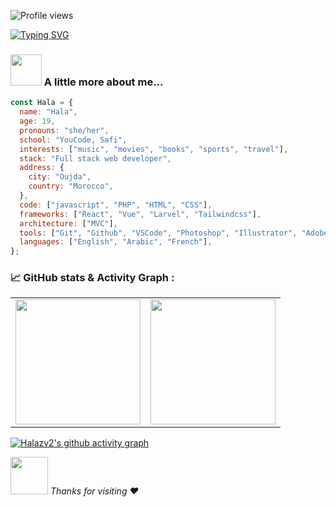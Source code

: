 ![Profile views](https://gpvc.arturio.dev/Halazv2)


[![Typing SVG](https://readme-typing-svg.herokuapp.com?lines=Hi+there+%F0%9F%91%8B+I+am+Hala+Ziani;Welcome+to+My+Profile!++)](https://git.io/typing-svg)
### <img src="https://media.giphy.com/media/VgCDAzcKvsR6OM0uWg/giphy.gif" width="50"> A little more about me...
```javascript
const Hala = {
  name: "Hala",
  age: 19,
  pronouns: "she/her",
  school: "YouCode, Safi",
  interests: ["music", "movies", "books", "sports", "travel"],
  stack: "Full stack web developer",
  address: {
    city: "Oujda",
    country: "Morocco",
  },
  code: ["javascript", "PHP", "HTML", "CSS"],
  frameworks: ["React", "Vue", "Larvel", "Tailwindcss"],
  architecture: ["MVC"],
  tools: ["Git", "Github", "VSCode", "Photoshop", "Illustrator", "AdobeXD" , "Figma"],
  languages: ["English", "Arabic", "French"],
};
```
### 📈 GitHub stats & Activity Graph :
<table cellpadding="0">
  <tr style="padding: 10">
    <!-- GitHub Stats Card -->  
    <td valign="top"><img height="200" src="https://github-readme-stats.vercel.app/api?username=Halazv2&show_icons=true&theme=dracula&include_all_commits=true"/></td>
    <!-- GitHub Top Language Card -->
    <td valign="top"><img height="200" src="https://github-readme-stats.vercel.app/api/top-langs/?username=Halazv2&theme=dracula&layout=compact"/></td>
  </tr>
</table>

[![Halazv2's github activity graph](https://activity-graph.herokuapp.com/graph?username=Halazv2&theme=react-dark)](https://github.com/ashutosh00710/github-readme-activity-graph)






<img src="https://media.giphy.com/media/LnQjpWaON8nhr21vNW/giphy.gif" width="60"> <em> Thanks for visiting :heart: </em>
